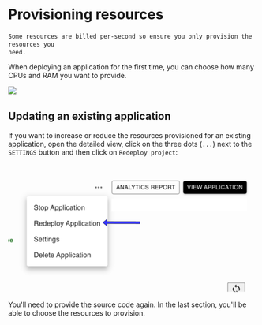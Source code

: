 # Provisioning resources

```{important}
Some resources are billed per-second so ensure you only provision the resources you
need.
```

When deploying an application for the first time, you can choose how many CPUs and
RAM you want to provide.

![](../static/resources/select-cpu.png)

## Updating an existing application

If you want to increase or reduce the resources provisioned for an existing application, open the detailed view, click on the three dots (`...`) next to the `SETTINGS` button and then click on `Redeploy project`:

![](../static/resources/redeploy.png)

You'll need to provide the source code again. In the last section, you'll be able to choose the resources to provision.